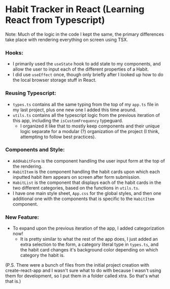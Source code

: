 # Habit Tracker in React (Learning React from Typescript)

Note: Much of the logic in the code I kept the same, the primary differences
take place with rendering everything on screen using TSX. 

### Hooks:
- I primarily used the `useState` hook to add state to my components, and
allow the user to input each of the different properties of a Habit.
- I did use `useEffect` once, though only briefly after I looked up how to do
the local browser storage stuff in React.

### Reusing Typescript:
- `types.ts` contains all the same typing from the top of my `app.ts` file in
my last project, plus one new one I added this time around.
- `utils.ts` contains all the typescript logic from the previous iteration of
this app, including the `isCustomFrequency` typeguard.
    - I organized it like that to mostly keep components and their unique logic
    separate for a modular (?) organization of the project (I think, attempting
    to follow best practices).

### Components and Style: 
- `AddHabitForm` is the component handling the user input form at the top of the
rendering.
- `HabitItem` is the component handling the habit cards upon which each inputted 
habit item appears on screen after form submission.
- `HabitList` is the component that displays each of the habit cards in the two
different categories, based on the functions in `utils.ts`.
- I have one main style sheet, `App.css` for the global styles, and then one
additional one with the components that is specific to the `HabitItem` component.

### New Feature: 
- To expand upon the previous iteration of the app, I added categorization now!
    - It is pretty similar to what the rest of the app does, I just added an
    extra selection to the form, a category literal type in `types.ts`, and the 
    habit card changes it's background color depending on which category the 
    habit is.

(P.S. There were a bunch of files from the initial project creation with create-react-app
and I wasn't sure what to do with because I wasn't using them for development, so I put 
them in a folder called xtra. So that's what that is.)

